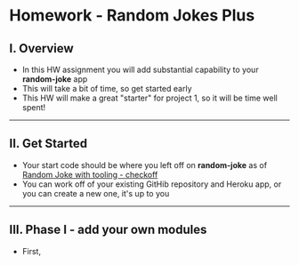 # Homework - Random Jokes Plus

## I. Overview
- In this HW assignment you will add substantial capability to your **random-joke** app
- This will take a bit of time, so get started early
- This HW will make a great "starter" for project 1, so it will be time well spent!

<hr>
  
## II. Get Started
- Your start code should be where you left off on **random-joke** as of [Random Joke with tooling - checkoff](checkoff-notes/random-joke-with-tooling-checkoff.md)
- You can work off of your existing GitHib repository and Heroku app, or you can create a new one, it's up to you

<hr>

## III. Phase I - add your own modules
- First, 
